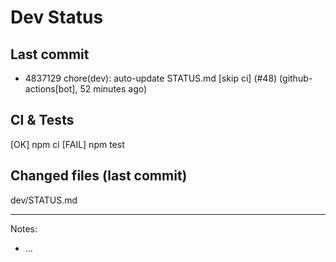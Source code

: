 # Dev Status

## Last commit
- 4837129 chore(dev): auto-update STATUS.md [skip ci] (#48) (github-actions[bot], 52 minutes ago)
## CI & Tests
[OK] npm ci
[FAIL] npm test

## Changed files (last commit)
dev/STATUS.md

---
Notes:
- ...
